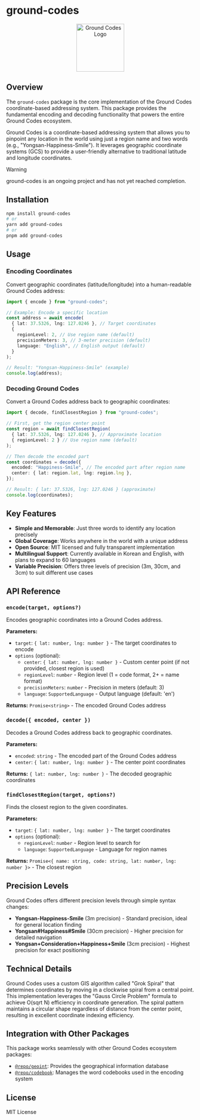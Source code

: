 # ground-codes

<p align="center">
  <img src="https://i.imgur.com/eQ9JpzY.png" width="128" alt="Ground Codes Logo">
</p>

## Overview

The `ground-codes` package is the core implementation of the Ground Codes coordinate-based addressing system. This package provides the fundamental encoding and decoding functionality that powers the entire Ground Codes ecosystem.

Ground Codes is a coordinate-based addressing system that allows you to pinpoint any location in the world using just a region name and two words (e.g., "Yongsan-Happiness-Smile"). It leverages geographic coordinate systems (GCS) to provide a user-friendly alternative to traditional latitude and longitude coordinates.

> [!WARNING]
> ground-codes is an ongoing project and has not yet reached completion.

## Installation

```bash
npm install ground-codes
# or
yarn add ground-codes
# or
pnpm add ground-codes
```

## Usage

### Encoding Coordinates

Convert geographic coordinates (latitude/longitude) into a human-readable Ground Codes address:

```typescript
import { encode } from "ground-codes";

// Example: Encode a specific location
const address = await encode(
  { lat: 37.5326, lng: 127.0246 }, // Target coordinates
  {
    regionLevel: 2, // Use region name (default)
    precisionMeters: 3, // 3-meter precision (default)
    language: "English", // English output (default)
  }
);

// Result: "Yongsan-Happiness-Smile" (example)
console.log(address);
```

### Decoding Ground Codes

Convert a Ground Codes address back to geographic coordinates:

```typescript
import { decode, findClosestRegion } from "ground-codes";

// First, get the region center point
const region = await findClosestRegion(
  { lat: 37.5326, lng: 127.0246 }, // Approximate location
  { regionLevel: 2 } // Use region name (default)
);

// Then decode the encoded part
const coordinates = decode({
  encoded: "Happiness-Smile", // The encoded part after region name
  center: { lat: region.lat, lng: region.lng },
});

// Result: { lat: 37.5326, lng: 127.0246 } (approximate)
console.log(coordinates);
```

## Key Features

- **Simple and Memorable**: Just three words to identify any location precisely
- **Global Coverage**: Works anywhere in the world with a unique address
- **Open Source**: MIT licensed and fully transparent implementation
- **Multilingual Support**: Currently available in Korean and English, with plans to expand to 60 languages
- **Variable Precision**: Offers three levels of precision (3m, 30cm, and 3cm) to suit different use cases

## API Reference

### `encode(target, options?)`

Encodes geographic coordinates into a Ground Codes address.

**Parameters:**

- `target`: `{ lat: number, lng: number }` - The target coordinates to encode
- `options` (optional):
  - `center`: `{ lat: number, lng: number }` - Custom center point (if not provided, closest region is used)
  - `regionLevel`: `number` - Region level (1 = code format, 2+ = name format)
  - `precisionMeters`: `number` - Precision in meters (default: 3)
  - `language`: `SupportedLanguage` - Output language (default: 'en')

**Returns:** `Promise<string>` - The encoded Ground Codes address

### `decode({ encoded, center })`

Decodes a Ground Codes address back to geographic coordinates.

**Parameters:**

- `encoded`: `string` - The encoded part of the Ground Codes address
- `center`: `{ lat: number, lng: number }` - The center point coordinates

**Returns:** `{ lat: number, lng: number }` - The decoded geographic coordinates

### `findClosestRegion(target, options?)`

Finds the closest region to the given coordinates.

**Parameters:**

- `target`: `{ lat: number, lng: number }` - The target coordinates
- `options` (optional):
  - `regionLevel`: `number` - Region level to search for
  - `language`: `SupportedLanguage` - Language for region names

**Returns:** `Promise<{ name: string, code: string, lat: number, lng: number }>` - The closest region

## Precision Levels

Ground Codes offers different precision levels through simple syntax changes:

- **Yongsan-Happiness-Smile** (3m precision) - Standard precision, ideal for general location finding
- **Yongsan#Happiness#Smile** (30cm precision) - Higher precision for detailed navigation
- **Yongsan+Consideration+Happiness+Smile** (3cm precision) - Highest precision for exact positioning

## Technical Details

Ground Codes uses a custom GIS algorithm called "Grok Spiral" that determines coordinates by moving in a clockwise spiral from a central point. This implementation leverages the "Gauss Circle Problem" formula to achieve O(sqrt N) efficiency in coordinate generation. The spiral pattern maintains a circular shape regardless of distance from the center point, resulting in excellent coordinate indexing efficiency.

## Integration with Other Packages

This package works seamlessly with other Ground Codes ecosystem packages:

- [`@repo/geoint`](../geoint/README.md): Provides the geographical information database
- [`@repo/codebook`](../codebook/README.md): Manages the word codebooks used in the encoding system

## License

MIT License
